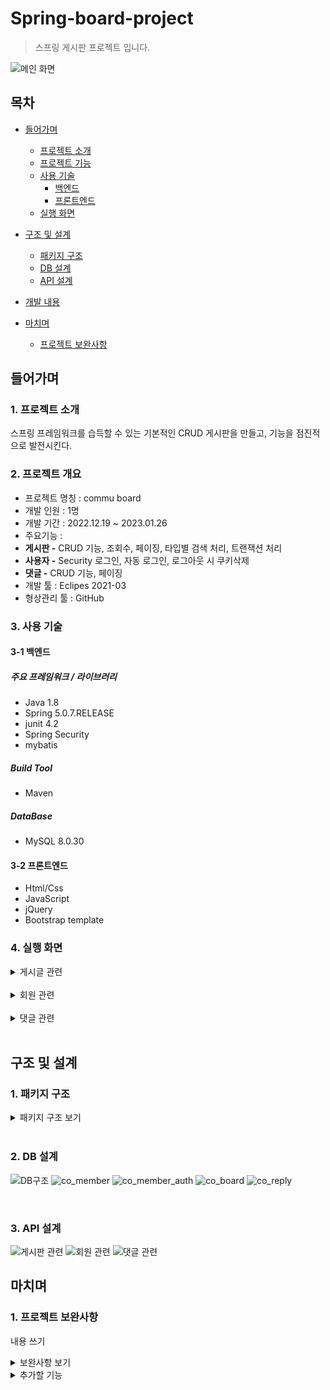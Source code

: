 # Spring-board-project
> 스프링 게시판 프로젝트 입니다.

![메인 화면](https://user-images.githubusercontent.com/102968499/215312578-dba69bc8-5690-4f78-99bd-edcf3fac0286.PNG)


## 목차
- [들어가며](#들어가며)
  - [프로젝트 소개](#1-프로젝트-소개)    
  - [프로젝트 기능](#2-프로젝트-개요)    
  - [사용 기술](#3-사용-기술)   
     - [백엔드](#3-1-백엔드)
     - [프론트엔드](#3-2-프론트엔드)
  - [실행 화면](#4-실행-화면)


- [구조 및 설계](#구조-및-설계)
  - [패키지 구조](#1-패키지-구조)
  - [DB 설계](#2-db-설계)
  - [API 설계](#3-api-설계)

- [개발 내용](#개발-내용)

- [마치며](#마치며)
  - [프로젝트 보완사항](#1-프로젝트-보완사항)

## 들어가며
### 1. 프로젝트 소개

스프링 프레임워크를 습득할 수 있는 기본적인 CRUD 게시판을 만들고, 기능을 점진적으로 발전시킨다.   

### 2. 프로젝트 개요
- 프로젝트 명칭 : commu board
- 개발 인원 : 1명
- 개발 기간 : 2022.12.19 ~ 2023.01.26
- 주요기능 :
- **게시판 -** CRUD 기능, 조회수, 페이징, 타입별 검색 처리, 트랜잭션 처리
- **사용자 -** Security 로그인, 자동 로그인, 로그아웃 시 쿠키삭제
- **댓글 -** CRUD 기능, 페이징
- 개발 툴 : Eclipes 2021-03
- 형상관리 툴 : GitHub

### 3. 사용 기술

#### 3-1 백엔드

##### 주요 프레임워크 / 라이브러리
- Java 1.8
- Spring 5.0.7.RELEASE
- junit 4.2
- Spring Security
- mybatis

##### Build Tool
- Maven

##### DataBase
- MySQL 8.0.30

#### 3-2 프론트엔드
- Html/Css
- JavaScript
- jQuery
- Bootstrap template

### 4. 실행 화면
  <details>
    <summary>게시글 관련</summary>   
       
    
  **1. 게시글 전체 목록**   
     
  전체 목록을 페이징 처리하여 조회할 수 있다.   
  ![게시글 전체 목록](https://user-images.githubusercontent.com/102968499/215327618-bdbb814f-1793-4275-9ac2-3a61ef6fc96a.PNG)
  트랜잭션 처리를 통해 제목 옆에 댓글 수가 실시간으로 표시된다.
   
  **2. 게시글 등록**   
  ![게시글 등록](https://user-images.githubusercontent.com/102968499/215327697-4dc07431-6636-433c-beff-116ff74f34f4.PNG)   
  로그인 한 사용자만 새로운 글을 작성할 수 있고, 작성 후 목록 화면으로 redirect한다.   
     
  **3. 게시글 상세보기**   
  ![게시글 상세(1)](https://user-images.githubusercontent.com/102968499/215329036-a0c0b2bd-948e-4e51-8639-39ed9475e72b.PNG)
  ![게시글 상세(2)](https://user-images.githubusercontent.com/102968499/215329122-a79fa43b-a108-4cef-95bf-8068ef845141.PNG)
  본인이 작성한 글만 수정 및 삭제가 가능하다.   
     
  **4. 게시글 수정 화면**   
  ![게시글 수정(1)](https://user-images.githubusercontent.com/102968499/215329408-da8bd170-1d85-41cd-ab92-5fbb7a31bab0.PNG)
  ![게시글 수정(2)](https://user-images.githubusercontent.com/102968499/215329412-ca29284a-e657-4983-b982-e2d6401d293e.PNG)
  ![게시글 수정(3)](https://user-images.githubusercontent.com/102968499/215329417-8e4a8bcf-bd34-4767-969e-831d03aa122c.PNG)
  제목과 내용만 수정할 수 있게 하고, Confirm으로 수정 성공여부를 확인 후 게시글 전체 화면으로 redirect 한다.      
  
  **5. 게시글 삭제 화면**   
  ![게시글 수정(1)](https://user-images.githubusercontent.com/102968499/215329785-50548b43-35e6-4c17-ba4e-315cd67df36b.PNG)
  ![삭제 성공](https://user-images.githubusercontent.com/102968499/215329747-19f5e62d-42c9-45e6-9134-87b52d0726af.PNG)
  ![삭제 후](https://user-images.githubusercontent.com/102968499/215329846-1c788446-8563-47b6-b087-5d35fcf90757.PNG)
  삭제 후 전체 목록 리스트 화면으로 redirect 하고 Confirm으로 삭제 성공 여부를 알린다.   
  
  **6. 게시글 검색 화면**   
  ![게시글 검색(1)](https://user-images.githubusercontent.com/102968499/215330602-d1b7333c-cd88-4735-82d6-30babcda1b62.png)
  검색 키워드에 포함된 글을 모두 보여준다.   
     
  **6-1. 게시글 검색 후 페이징 화면**   
  ![게시글 검색(2)](https://user-images.githubusercontent.com/102968499/215330606-098f8c47-17f9-40f8-a820-7f1d9f6a045d.png)   
  검색된 게시글이 많을 경우 다음과 같이 페이징 처리되어 조회할 수 있다.   
     
  </details>
  <br/>   
  
  <details>
    <summary>회원 관련</summary>   
     
  **1. 로그인 화면**   
  ![로그인(1)](https://user-images.githubusercontent.com/102968499/215331894-92abfae4-14a8-47a7-a925-2594c33c8c55.png)
  ![로그인(2)](https://user-images.githubusercontent.com/102968499/215332234-1117300e-5c4a-4b1f-b4ae-4869c9f8a519.png)  
  로그인 실패시 에러 메시지가 나오고, 로그인에 성공하면 메인 화면으로 redirect 한다.
  자동 로그인에 체크하면 쿠키만료 전까지 로그인 유지.
     
  **2. 로그아웃 화면**   
  ![로그아웃](https://user-images.githubusercontent.com/102968499/215331289-8bb8f763-e48a-4e88-99dd-4be3b6818a06.png)    
  ![로그아웃2](https://user-images.githubusercontent.com/102968499/215331358-fac992a3-4d35-4d59-a7b2-ec63c6bbbe74.png)
  로그아웃 성공 시 로그인 화면으로 redirect 한다.
  
  **3. 에러 화면**   
  ![에러 페이지](https://user-images.githubusercontent.com/102968499/215332783-49516d6c-bb0e-40c2-866e-c8d49eaa7b65.PNG)
         
  </details>
  <br/>   
  
  <details>
    <summary>댓글 관련</summary>   
       
  **1. 댓글 작성 화면**   
  ![댓글 작성(1)](https://user-images.githubusercontent.com/102968499/215332954-5e09565f-6304-405c-be48-c8287084cc53.PNG)
  미로그인 사용자 화면
  ![댓글 작성(2)](https://user-images.githubusercontent.com/102968499/215333175-8b9d00b2-ae0a-4a82-9611-68b33c1e1e06.PNG)
  ![댓글 작성(3)](https://user-images.githubusercontent.com/102968499/215333407-cf538e6d-f521-419d-bbd2-d12f8537b790.PNG)
  ![댓글 작성(4)](https://user-images.githubusercontent.com/102968499/215333412-7daafecb-c33a-4d4f-9f04-ce9d4e52f08d.PNG)
  ![댓글 작성(5)](https://user-images.githubusercontent.com/102968499/215333415-cc86317f-4bd1-4e02-9e10-a725c6c5fa16.PNG)
  댓글은 로그인 한 사용자만 달 수 있으며, 댓글 작성시 현재 페이지를 reload 한다.
  ![댓글 페이징](https://user-images.githubusercontent.com/102968499/215334034-c13aba6a-a09c-4392-ab28-e7a255ad33a5.PNG)
  댓글 페이징
  
  **2. 댓글 수정**   
  ![댓글 수정(1)](https://user-images.githubusercontent.com/102968499/215333498-c3b15f4b-73f9-4d3b-b9d7-92d7a9df416f.PNG)
  ![댓글 수정(2)](https://user-images.githubusercontent.com/102968499/215333586-e1ad887c-2e14-4bdb-bb87-c549d6860d9d.PNG)
  다른 사용자는 다른 사람의 댓글을 수정/삭제할 수 없다.   
  ![댓글 수정(3)](https://user-images.githubusercontent.com/102968499/215333669-44047b33-a0c9-4e59-a1c9-333c2a34e735.PNG)
  ![댓글 수정(4)](https://user-images.githubusercontent.com/102968499/215333732-c8e45d80-6aba-40be-9710-d5e8b0f60caf.PNG)
  수정은 댓글 작성자만이 할 수 있다. 수정 완료 후 현재 페이지를 reload 한다.   
  
  **3. 댓글 삭제**   
  ![댓글 삭제(1)](https://user-images.githubusercontent.com/102968499/215333818-19c23075-20fe-4286-bab8-0504839b9786.PNG)
  ![댓글 삭제(2)](https://user-images.githubusercontent.com/102968499/215333822-f6681ba0-66c4-4483-8445-3f60525221cb.PNG)     
  삭제 또한 댓글 작성자만이 할 수 있다. 삭제 후 현재 페이지를 reload 한다.   
           
  </details>
  <br/>   
 
   
## 구조 및 설계   
   
### 1. 패키지 구조
   
<details>
  
<summary>패키지 구조 보기</summary> 

  ![패키지 구조1](https://user-images.githubusercontent.com/102968499/215311670-9cad731a-de4c-438b-96db-7997978432db.PNG)
  
  ![패키지 구조2](https://user-images.githubusercontent.com/102968499/215311678-31f1c887-f69f-4bb8-91d4-9e717037d7d4.PNG)

 </details>   
 <br/>    
   
     
 ### 2. DB 설계

![DB구조](https://user-images.githubusercontent.com/102968499/215308894-664d512d-760c-4336-8c8e-c5a3f961461f.PNG)
![co_member](https://user-images.githubusercontent.com/102968499/215324154-8217c90a-770d-40bb-a451-51fa9476ce4e.PNG)
![co_member_auth](https://user-images.githubusercontent.com/102968499/215324171-3f7be5fc-f0cb-45ff-acd0-4ca0a34f3ab5.PNG)
![co_board](https://user-images.githubusercontent.com/102968499/215324181-63beb90b-141e-41cf-9511-813ee780e559.PNG)
![co_reply](https://user-images.githubusercontent.com/102968499/215324187-27682a59-77a9-4581-83c4-9611fbe309ec.PNG)
   
<br/>

### 3. API 설계

![게시판 관련](https://user-images.githubusercontent.com/102968499/215324113-79426f24-8a52-48d7-a24d-382f9c757b65.PNG)
![회원 관련](https://user-images.githubusercontent.com/102968499/215324125-816543bb-5792-4e7a-b532-57a9aa71b227.PNG)
![댓글 관련](https://user-images.githubusercontent.com/102968499/215324130-1ccc6066-139b-401b-be66-81b32d17e650.PNG)


## 마치며   
### 1. 프로젝트 보완사항   
내용 쓰기
<details>
  <summary>보완사항 보기</summary>
     
- 
  
</details>     
   
   <details>
  <summary>추가할 기능 </summary>
     
- 회원가입 기능 추가
- 내 정보 페이지 추가
- 내 정보 수정 기능 추가
- 쿠키나 세션을 이용해 조회수 중복 카운트 방지
- 파일 업로드 기능 추가
  
</details>  
 
